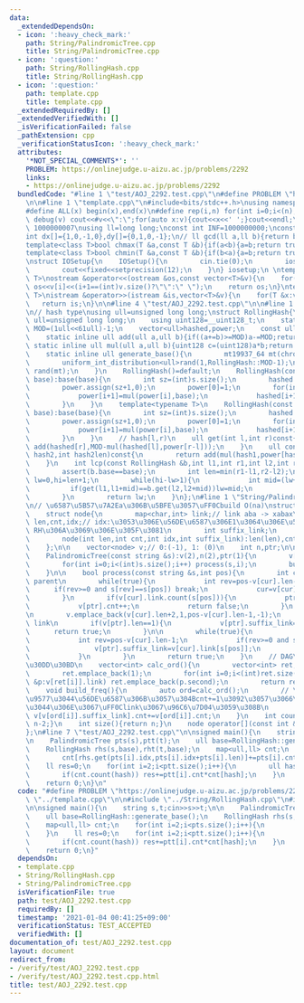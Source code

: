 ```yaml
---
data:
  _extendedDependsOn:
  - icon: ':heavy_check_mark:'
    path: String/PalindromicTree.cpp
    title: String/PalindromicTree.cpp
  - icon: ':question:'
    path: String/RollingHash.cpp
    title: String/RollingHash.cpp
  - icon: ':question:'
    path: template.cpp
    title: template.cpp
  _extendedRequiredBy: []
  _extendedVerifiedWith: []
  _isVerificationFailed: false
  _pathExtension: cpp
  _verificationStatusIcon: ':heavy_check_mark:'
  attributes:
    '*NOT_SPECIAL_COMMENTS*': ''
    PROBLEM: https://onlinejudge.u-aizu.ac.jp/problems/2292
    links:
    - https://onlinejudge.u-aizu.ac.jp/problems/2292
  bundledCode: "#line 1 \"test/AOJ_2292.test.cpp\"\n#define PROBLEM \"https://onlinejudge.u-aizu.ac.jp/problems/2292\"\
    \n\n#line 1 \"template.cpp\"\n#include<bits/stdc++.h>\nusing namespace std;\n\
    #define ALL(x) begin(x),end(x)\n#define rep(i,n) for(int i=0;i<(n);i++)\n#define\
    \ debug(v) cout<<#v<<\":\";for(auto x:v){cout<<x<<' ';}cout<<endl;\n#define mod\
    \ 1000000007\nusing ll=long long;\nconst int INF=1000000000;\nconst ll LINF=1001002003004005006ll;\n\
    int dx[]={1,0,-1,0},dy[]={0,1,0,-1};\n// ll gcd(ll a,ll b){return b?gcd(b,a%b):a;}\n\
    template<class T>bool chmax(T &a,const T &b){if(a<b){a=b;return true;}return false;}\n\
    template<class T>bool chmin(T &a,const T &b){if(b<a){a=b;return true;}return false;}\n\
    \nstruct IOSetup{\n    IOSetup(){\n        cin.tie(0);\n        ios::sync_with_stdio(0);\n\
    \        cout<<fixed<<setprecision(12);\n    }\n} iosetup;\n \ntemplate<typename\
    \ T>\nostream &operator<<(ostream &os,const vector<T>&v){\n    for(int i=0;i<(int)v.size();i++)\
    \ os<<v[i]<<(i+1==(int)v.size()?\"\":\" \");\n    return os;\n}\ntemplate<typename\
    \ T>\nistream &operator>>(istream &is,vector<T>&v){\n    for(T &x:v)is>>x;\n \
    \   return is;\n}\n\n#line 4 \"test/AOJ_2292.test.cpp\"\n\n#line 1 \"String/RollingHash.cpp\"\
    \n// hash type\nusing ull=unsigned long long;\nstruct RollingHash{\n    using\
    \ ull=unsigned long long;\n    using uint128=__uint128_t;\n    static const ull\
    \ MOD=(1ull<<61ull)-1;\n    vector<ull>hashed,power;\n    const ull base;\n \n\
    \    static inline ull add(ull a,ull b){if((a+=b)>=MOD)a-=MOD;return a;}\n   \
    \ static inline ull mul(ull a,ull b){uint128 c=(uint128)a*b;return add(c>>61,c&MOD);}\n\
    \    static inline ull generate_base(){\n        mt19937_64 mt(chrono::steady_clock::now().time_since_epoch().count());\n\
    \        uniform_int_distribution<ull>rand(1,RollingHash::MOD-1);\n        return\
    \ rand(mt);\n    }\n    RollingHash()=default;\n    RollingHash(const string &s,ull\
    \ base):base(base){\n        int sz=(int)s.size();\n        hashed.assign(sz+1,0);\n\
    \        power.assign(sz+1,0);\n        power[0]=1;\n        for(int i=0;i<sz;i++){\n\
    \            power[i+1]=mul(power[i],base);\n            hashed[i+1]=add(mul(hashed[i],base),s[i]);\n\
    \        }\n    }\n    template<typename T>\n    RollingHash(const vector<T>&s,ull\
    \ base):base(base){\n        int sz=(int)s.size();\n        hashed.assign(sz+1,0);\n\
    \        power.assign(sz+1,0);\n        power[0]=1;\n        for(int i=0;i<sz;i++){\n\
    \            power[i+1]=mul(power[i],base);\n            hashed[i+1]=add(mul(hashed[i],base),s[i]);\n\
    \        }\n    }\n    // hash[l,r)\n    ull get(int l,int r)const{\n        return\
    \ add(hashed[r],MOD-mul(hashed[l],power[r-l]));\n    }\n    ull concat(ull hash1,ull\
    \ hash2,int hash2len)const{\n        return add(mul(hash1,power[hash2len]),hash2);\n\
    \    }\n    int lcp(const RollingHash &b,int l1,int r1,int l2,int r2)const{\n\
    \        assert(b.base==base);\n        int len=min(r1-l1,r2-l2);\n        int\
    \ lw=0,hi=len+1;\n        while(hi-lw>1){\n            int mid=(lw+hi)/2;\n  \
    \          if(get(l1,l1+mid)==b.get(l2,l2+mid))lw=mid;\n            else hi=mid;\n\
    \        }\n        return lw;\n    }\n};\n#line 1 \"String/PalindromicTree.cpp\"\
    \n// \u6587\u5B57\u7A2Ea\u306B\u5BFE\u3057\uFF0Cbuild O(na)\nstruct PalindromicTree{\n\
    \    struct node{\n        map<char,int> link;// link aba -> xabax\n        int\
    \ len,cnt,idx;// idx:\u3053\u306E\u56DE\u6587\u306E1\u3064\u306E\u5DE6\u7AEF,\
    \ RH\u306A\u3069\u306E\u305F\u3081\n        int suffix_link;\n        node(){}\n\
    \        node(int len,int cnt,int idx,int suffix_link):len(len),cnt(cnt),idx(idx),suffix_link(suffix_link){}\n\
    \    };\n\n    vector<node> v;// 0:(-1), 1: (0)\n    int n,ptr;\n\n    PalindromicTree(){}\n\
    \    PalindromicTree(const string &s):v(2),n(2),ptr(1){\n        v[0]=node(-1,0,-1,0);v[1]=node(0,0,-1,0);\n\
    \        for(int i=0;i<(int)s.size();i++) process(s,i);\n        build_freq();\n\
    \    }\n\n    bool process(const string &s,int pos){\n        int cur=ptr;// link\
    \ parent\n        while(true){\n            int rev=pos-v[cur].len-1;\n      \
    \      if(rev>=0 and s[rev]==s[pos]) break;\n            cur=v[cur].suffix_link;\n\
    \        }\n        if(v[cur].link.count(s[pos])){\n            ptr=v[cur].link[s[pos]];\n\
    \            v[ptr].cnt++;\n            return false;\n        }\n        ptr=n++;\n\
    \n        v.emplace_back(v[cur].len+2,1,pos-v[cur].len-1,-1);\n        v[cur].link[s[pos]]=ptr;//\
    \ link\n        if(v[ptr].len==1){\n            v[ptr].suffix_link=1;\n      \
    \      return true;\n        }\n\n        while(true){\n            cur=v[cur].suffix_link;\n\
    \            int rev=pos-v[cur].len-1;\n            if(rev>=0 and s[rev]==s[pos]){\n\
    \                v[ptr].suffix_link=v[cur].link[s[pos]];\n                break;\n\
    \            }\n        }\n        return true;\n    }\n    // DAG\u3092\u30C8\
    \u30DD\u30BD\n    vector<int> calc_ord(){\n        vector<int> ret;\n        ret.emplace_back(0);\n\
    \        ret.emplace_back(1);\n        for(int i=0;i<(int)ret.size();i++)for(auto\
    \ &p:v[ret[i]].link) ret.emplace_back(p.second);\n        return ret;\n    }\n\
    \    void build_freq(){\n        auto ord=calc_ord();\n        // \u4E00\u756A\
    \u9577\u3044\u56DE\u6587\u306B\u3057\u304Bcnt+=1\u3092\u3057\u3066\u3044\u306A\
    \u3044\u306E\u3067\uFF0Clink\u3067\u96C6\u7D04\u3059\u308B\n        for(int i=(int)ord.size()-1;i>=0;i--)\
    \ v[v[ord[i]].suffix_link].cnt+=v[ord[i]].cnt;\n    }\n    int count_unique(){return\
    \ n-2;}\n    int size(){return n;}\n    node operator[](const int &k){return v[k];}\n\
    };\n#line 7 \"test/AOJ_2292.test.cpp\"\n\nsigned main(){\n    string s,t;cin>>s>>t;\n\
    \n    PalindromicTree pts(s),ptt(t);\n    ull base=RollingHash::generate_base();\n\
    \    RollingHash rhs(s,base),rht(t,base);\n    map<ull,ll> cnt;\n    for(int i=2;i<pts.size();i++){\n\
    \        cnt[rhs.get(pts[i].idx,pts[i].idx+pts[i].len)]+=pts[i].cnt;\n    }\n\
    \    ll res=0;\n    for(int i=2;i<ptt.size();i++){\n        ull hash=rht.get(ptt[i].idx,ptt[i].idx+ptt[i].len);\n\
    \        if(cnt.count(hash)) res+=ptt[i].cnt*cnt[hash];\n    }\n    cout<<res<<endl;\n\
    \    return 0;\n}\n"
  code: "#define PROBLEM \"https://onlinejudge.u-aizu.ac.jp/problems/2292\"\n\n#include\
    \ \"../template.cpp\"\n\n#include \"../String/RollingHash.cpp\"\n#include \"../String/PalindromicTree.cpp\"\
    \n\nsigned main(){\n    string s,t;cin>>s>>t;\n\n    PalindromicTree pts(s),ptt(t);\n\
    \    ull base=RollingHash::generate_base();\n    RollingHash rhs(s,base),rht(t,base);\n\
    \    map<ull,ll> cnt;\n    for(int i=2;i<pts.size();i++){\n        cnt[rhs.get(pts[i].idx,pts[i].idx+pts[i].len)]+=pts[i].cnt;\n\
    \    }\n    ll res=0;\n    for(int i=2;i<ptt.size();i++){\n        ull hash=rht.get(ptt[i].idx,ptt[i].idx+ptt[i].len);\n\
    \        if(cnt.count(hash)) res+=ptt[i].cnt*cnt[hash];\n    }\n    cout<<res<<endl;\n\
    \    return 0;\n}"
  dependsOn:
  - template.cpp
  - String/RollingHash.cpp
  - String/PalindromicTree.cpp
  isVerificationFile: true
  path: test/AOJ_2292.test.cpp
  requiredBy: []
  timestamp: '2021-01-04 00:41:25+09:00'
  verificationStatus: TEST_ACCEPTED
  verifiedWith: []
documentation_of: test/AOJ_2292.test.cpp
layout: document
redirect_from:
- /verify/test/AOJ_2292.test.cpp
- /verify/test/AOJ_2292.test.cpp.html
title: test/AOJ_2292.test.cpp
---
```


